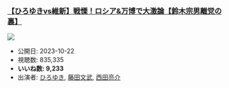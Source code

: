### [【ひろゆきvs維新】戦慄！ロシア&万博で大激論【鈴木宗男離党の裏】](https://www.youtube.com/watch?v=zhduUUDxw4Q)
[![](https://img.youtube.com/vi/zhduUUDxw4Q/sddefault.jpg)](https://www.youtube.com/watch?v=zhduUUDxw4Q)
-   公開日: 2023-10-22
-   視聴数: 835,335
-   **いいね数: 9,233**
-   出演者: [ひろゆき](/rehacq_fan/people/ひろゆき "wikilink"), [藤田文武](/rehacq_fan/people/藤田文武 "wikilink"), [西田亮介](/rehacq_fan/people/西田亮介 "wikilink")
